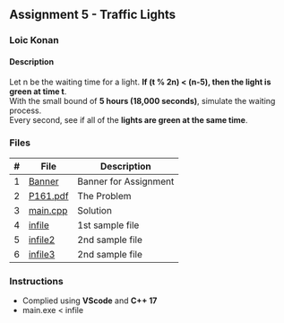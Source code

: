 ## Assignment 5 - Traffic Lights

### Loic Konan

#### Description

Let n be the waiting time for a light. **If (t % 2n) < (n-5), then the light is green at time t**.<br>
With the small bound of **5 hours (18,000 seconds)**, simulate the waiting process.<br>
Every second, see if all of the **lights are green at the same time**.

### Files

|   #   | File                 | Description           |
| :---: | -------------------- | --------------------- |
|   1   | [Banner](Banner)     | Banner for Assignment |
|   2   | [P161.pdf](P161.pdf) | The Problem           |
|   3   | [main.cpp](main.cpp) | Solution              |
|   4   | [infile](infile)     | 1st sample file       |
|   5   | [infile2](infile2)   | 2nd sample file       |
|   6   | [infile3](infile3)   | 2nd sample file       |

### Instructions

- Complied using **VScode** and **C++ 17**
- main.exe < infile

